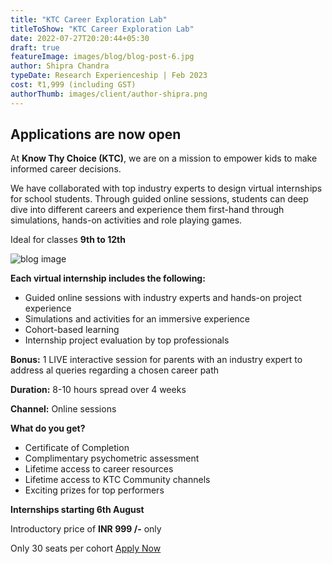 ```yaml
---
title: "KTC Career Exploration Lab"
titleToShow: "KTC Career Exploration Lab"
date: 2022-07-27T20:20:44+05:30
draft: true
featureImage: images/blog/blog-post-6.jpg
author: Shipra Chandra
typeDate: Research Experienceship | Feb 2023
cost: ₹1,999 (including GST) 
authorThumb: images/client/author-shipra.png
---
```


## Applications are now open

At __Know Thy Choice (KTC)__, we are on a mission to empower kids to make informed career decisions.

We have collaborated with top industry experts to design virtual internships for school students. Through guided online sessions, students can deep dive into different careers and experience them first-hand through simulations, hands-on activities and role playing games.

Ideal for classes __9th to 12th__

![blog image](/images/blog/single-blog-1.jpg)

__Each virtual internship includes the following:__
- Guided online sessions with industry experts and hands-on project experience
- Simulations and activities for an immersive experience 
- Cohort-based learning
- Internship project evaluation by top professionals

__Bonus:__  1 LIVE interactive session for parents with an industry expert to address al queries regarding a chosen career path

__Duration:__ 8-10 hours spread over 4 weeks

__Channel:__ Online sessions

__What do you get?__
- Certificate of Completion
- Complimentary psychometric assessment
- Lifetime access to career resources 
- Lifetime access to KTC Community channels
- Exciting prizes for top performers

__Internships starting 6th August__

Introductory price of **INR 999 /-** only

Only 30 seats per cohort [Apply Now](https://forms.office.com/r/Wwe2xJwWj6)


